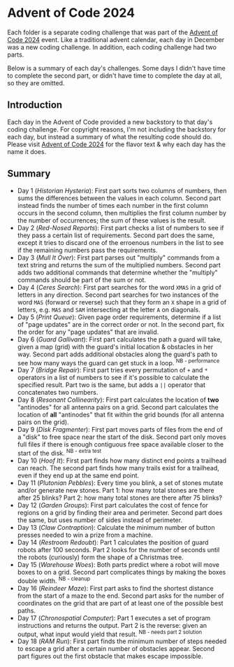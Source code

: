 # Advent of Code 2024

Each folder is a separate coding challenge that was part of the [Advent of Code 2024](https://adventofcode.com/2024) event. Like a traditional advent calendar, each day in December was a new coding challenge. In addition, each coding challenge had two parts.

Below is a summary of each day's challenges. Some days I didn't have time to complete the second part, or didn't have time to complete the day at all, so they are omitted.

## Introduction

Each day in the Advent of Code provided a new backstory to that day's coding challenge. For copyright reasons, I'm not including the backstory for each day, but instead a summary of what the resulting code should do. Please visit [Advent of Code 2024](https://adventofcode.com/2024) for the flavor text & why each day has the name it does.

## Summary

- Day 1 (_Historian Hysteria_): First part sorts two columns of numbers, then sums the differences between the values in each column. Second part instead finds the number of times each number in the first column occurs in the second column, then multiplies the first column number by the number of occurrences; the sum of these values is the result.
- Day 2 (_Red-Nosed Reports_): First part checks a list of numbers to see if they pass a certain list of requirements. Second part does the same, except it tries to discard one of the erroenous numbers in the list to see if the remaining numbers pass the requirements.
- Day 3 (_Mull It Over_): First part parses out "multiply" commands from a text string and returns the sum of the multiplied numbers. Second part adds two additional commands that determine whether the "multiply" commands should be part of the sum or not.
- Day 4 (_Ceres Search_): First part searches for the word `XMAS` in a grid of letters in any direction. Second part searches for two instances of the word `MAS` (forward or reverse) such that they form an `X` shape in a grid of letters, e.g. `MAS` and `SAM` intersecting at the letter `A` on diagonals.
- Day 5 (_Print Queue_): Given page order requirements, determine if a list of "page updates" are in the correct order or not. In the second part, fix the order for any "page updates" that are invalid.
- Day 6 (_Guard Gallivant_): First part calculates the path a guard will take, given a map (grid) with the guard's initial location & obstacles in her way. Second part adds additional obstacles along the guard's path to see how many ways the guard can get stuck in a loop. <sup>NB - performance</sup>
- Day 7 (_Bridge Repair_): First part tries every permutation of `+` and `*` operators in a list of numbers to see if it's possible to calculate the specified result. Part two is the same, but adds a `||` operator that concatenates two numbers.
- Day 8 (_Resonant Collinearity_): First part calculates the location of **two** "antinodes" for all antenna pairs on a grid. Second part calculates the location of **all** "antinodes" that fit within the grid bounds (for all antenna pairs on the grid).
- Day 9 (_Disk Fragmenter_): First part moves parts of files from the end of a "disk" to free space near the start of the disk. Second part only moves full files if there is enough contiguous free space available closer to the start of the disk. <sup>NB - extra test</sup>
- Day 10 (_Hoof It_): First part finds how many distinct end points a trailhead can reach. The second part finds how many trails exist for a trailhead, even if they end up at the same end point.
- Day 11 (_Plutonian Pebbles_): Every time you blink, a set of stones mutate and/or generate new stones. Part 1: how many total stones are there after 25 blinks? Part 2: how many total stones are there after 75 blinks?
- Day 12 (_Garden Groups_): First part calculates the cost of fence for regions on a grid by finding their area and perimeter. Second part does the same, but uses number of sides instead of perimeter.
- Day 13 (_Claw Contraption_): Calculate the minimum number of button presses needed to win a prize from a machine.
- Day 14 (_Restroom Redoubt_): Part 1 calculates the position of guard robots after 100 seconds. Part 2 looks for the number of seconds until the robots (curiously) form the shape of a Christmas tree.
- Day 15 (_Warehouse Woes_): Both parts predict where a robot will move boxes to on a grid. Second part complicates things by making the boxes double width. <sup>NB - cleanup</sup>
- Day 16 (_Reindeer Maze_): First part asks to find the shortest distance from the start of a maze to the end. Second part asks for the number of coordinates on the grid that are part of at least one of the possible best paths.
- Day 17 (_Chronospatial Computer_): Part 1 executes a set of program instructions and returns the output. Part 2 is the reverse: given an output, what input would yield that result. <sup>NB - needs part 2 solution</sup>
- Day 18 (_RAM Run_): First part finds the minimum number of steps needed to escape a grid after a certain number of obstacles appear. Second part figures out the first obstacle that makes escape impossible.
